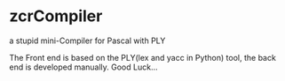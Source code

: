 # zcrCompiler
a stupid mini-Compiler for Pascal with PLY

The Front end is based on the PLY(lex and yacc in Python) tool, the back end is developed manually. Good Luck...
